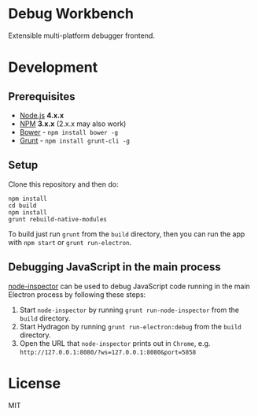Debug Workbench
===============
Extensible multi-platform debugger frontend.

Development
===========

Prerequisites
-------------
- [Node.js](https://nodejs.org/) **4.x.x**
- [NPM](https://www.npmjs.com/) **3.x.x** (2.x.x may also work)
- [Bower](http://bower.io/) - `npm install bower -g`
- [Grunt](http://gruntjs.com) - `npm install grunt-cli -g`

Setup
-----
Clone this repository and then do:
```
npm install
cd build
npm install
grunt rebuild-native-modules
```

To build just run `grunt` from the `build` directory, then you can run the app with `npm start`
or `grunt run-electron`.

Debugging JavaScript in the main process
----------------------------------------
[node-inspector](https://github.com/node-inspector/node-inspector) can be used to debug JavaScript
code running in the main Electron process by following these steps:

1. Start `node-inspector` by running `grunt run-node-inspector` from the `build` directory.
2. Start Hydragon by running `grunt run-electron:debug` from the `build` directory.
3. Open the URL that `node-inspector` prints out in `Chrome`,
   e.g. `http://127.0.0.1:8080/?ws=127.0.0.1:8080&port=5858`

License
=======
MIT
